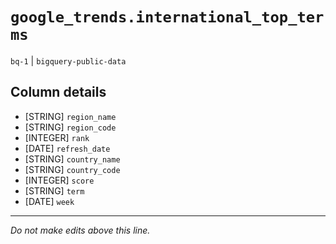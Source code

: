 # `google_trends.international_top_terms`
`bq-1` | `bigquery-public-data`

## Column details
* [STRING]    `region_name`
* [STRING]    `region_code`
* [INTEGER]   `rank`
* [DATE]      `refresh_date`
* [STRING]    `country_name`
* [STRING]    `country_code`
* [INTEGER]   `score`
* [STRING]    `term`
* [DATE]      `week`

-------------------------------------------------------------------------------
*Do not make edits above this line.*
